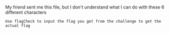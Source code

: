 My friend sent me this file, but I don't understand what I can do with these 6 different characters

`Use flagCheck to input the flag you get from the challenge to get the actual flag`